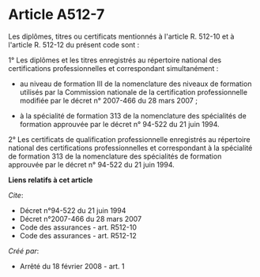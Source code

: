 # Article A512-7

Les diplômes, titres ou certificats mentionnés à l'article R. 512-10 et à l'article R. 512-12 du présent code sont : 

1° Les diplômes et les titres enregistrés au répertoire national des certifications professionnelles et correspondant
simultanément :

- au niveau de formation III de la nomenclature des niveaux de formation utilisés par la Commission nationale de la
certification professionnelle modifiée par le décret n° 2007-466 du 28 mars 2007 ;

- à la spécialité de formation 313 de la nomenclature des spécialités de formation approuvée par le décret n° 94-522 du 21
juin 1994. 

2° Les certificats de qualification professionnelle enregistrés au répertoire national des certifications professionnelles et
correspondant à la spécialité de formation 313 de la nomenclature des spécialités de formation approuvée par le décret n°
94-522 du 21 juin 1994.

**Liens relatifs à cet article**

_Cite_:

  - Décret n°94-522 du 21 juin 1994
  - Décret n°2007-466 du 28 mars 2007
  - Code des assurances - art. R512-10
  - Code des assurances - art. R512-12

_Créé par_:

  - Arrêté du 18 février 2008 - art. 1
